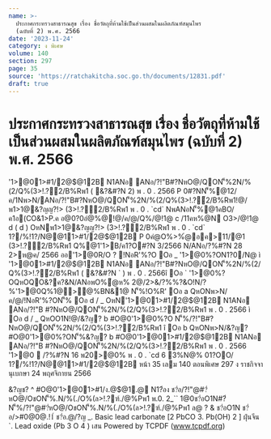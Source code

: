 ```yaml
---
name: >-
  ประกาศกระทรวงสาธารณสุข เรื่อง ชื่อวัตถุที่ห้ามใช้เป็นส่วนผสมในผลิตภัณฑ์สมุนไพร
  (ฉบับที่ 2) พ.ศ. 2566
date: '2023-11-24'
category: ง พิเศษ
volume: 140
section: 297
page: 35
source: 'https://ratchakitcha.soc.go.th/documents/12831.pdf'
draft: true
---
```


# ประกาศกระทรวงสาธารณสุข เรื่อง ชื่อวัตถุที่ห้ามใช้เป็นส่วนผสมในผลิตภัณฑ์สมุนไพร (ฉบับที่ 2) พ.ศ. 2566

'1>@01>#1/2@$@12B N1ANอ ANอ/?!"B#?NหO@/QON'็%2N/%(2/Q%(3>!.?์2/B%Rพ1 ( &?&#?N 2) พ . 0 . 2566 P 0#?NN'็%@12/ค/1Nพ>N/ANอ/?!"B#?NหO@/QON'็%2N/%(2/Q%(3>!.?์2/B%Rพ1!@/พ1>1@&?ญญ?!> (3>!.?์2/B%Rพ1 พ . 0 . `cd` NพANอN'็%@1คBO/ค1อ(CO&1>P.ค อ@0?0อํ@%@!@/ค/@/Q%/@!1@ c /11คห%@N O3>/@!1@ d ( d ) OหNพ1>1@&?ญญ?!> (3>!.?์2/B%Rพ1 พ . 0 . `cd` 1?/%!1?/N@@11>#1/2@$@12B P 0คํ@O%>%ํ@อค>11/@1 (3>!.?์2/B%Rพ1 Q%@1'1>B/ค1?O#?N 3/2566 N/ANอ/?%#?N 28 2>ห@ค/ 2566 ออ'1>@0R/O ? !NอR'%?O Oอ _ '1>@0%?ON1?0/N@ ì '1>@01>#1/2@$@12B N1ANอ ANอ/?!"B#?NหO@/QON'็%2N/%(2/ Q%(3>!.?์2/B%Rพ1 ( &?&#?N ` ) พ . 0 . 2566î Oอ ` '1>@0%?OQหOQO&?ค?&N/ANอพO%ํ@ห% 2@/2>&/?%%?&O!N/?%'1>@0Q%1@>@%BN&1@ N'็%!O%R' Oอ a QหONพ>N/ค/@/!NอR'%?ON'็% Oอ d / _ OหN'1>@01>#1/2@$@12B N1ANอ ANอ/?!"B #?NหO@/QON'็%2N/%(2/Q%(3>!.?์2/B%Rพ1 พ . 0 . 2566 ì Oอ d / _ QหOO1N!@/&?ญ? b #O@0'1>@0%?O N'็%/?!"B#?NหO@/QON'็%2N/%(2/Q%(3>!.?์2/B%Rพ1 î Oอ b QหONพ>N/&?ญ?#O@0'1>@0%?ON'็%&?ญ? b #O@0'1>@01>#1/2@$@12B N1ANอ ANอ/?!"B #?NหO@/QON'็%2N/%(2/Q%(3>!.?์2/B%Rพ1 พ . 0 . 2566 '1>@0  /?%#?N 16 พ20>@0% พ . 0 . `cd 6 3%N@% 01?OO/ 1?/%!1?/N@@11>#1/2@$@12B หน้า 35 เลม 140 ตอนพิเศษ 297 ง ราชกิจจานุเบกษา 24 พฤศจิกายน 2566

&?ญช? ^ #O@0'1>@01>#1/ง.@$@1.@ N1?่อง ช?่อ/?!"@#?่หO@/OชON'็%.N/%(./O%(ล>!.?ฑ์./@%Pพ1 พ.0. 2_`` 1@0ช?่อO1N#?่N'็%/?!"@#?่หO@/OชON'็%.N/%(./O%(ล>!.?ฑ์./@%Pพ1 ล@ ? & ช?่อO1N ช?่อ/>#0@0@.!1์ ช?่อ.@/?ญ _. Basic lead carbonate [2 PbCO 3. Pb(OH) 2 ] ฝุ่นจีน `. Lead oxide (Pb 3 O 4 ) เสน Powered by TCPDF (www.tcpdf.org)
